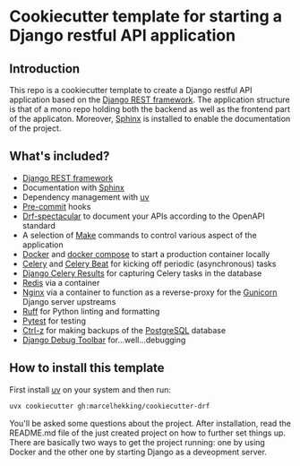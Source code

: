 # Cookiecutter template for starting a Django restful API application

## Introduction

This repo is a cookiecutter template to create a Django restful API application based on the [Django REST framework](<https://www.django-rest-framework.org/>). The application structure is that of a mono repo holding both the backend as well as the frontend part of the applicaton. Moreover, [Sphinx](<https://www.sphinx-doc.org/en/master/>) is installed to enable the documentation of the project.

## What's included?

- [Django REST framework](<https://www.django-rest-framework.org/>)
- Documentation with [Sphinx](<https://www.sphinx-doc.org/en/master/>)
- Dependency management with [uv](https://docs.astral.sh/uv/)
- [Pre-commit](https://pre-commit.com/) hooks
- [Drf-spectacular](https://drf-spectacular.readthedocs.io/en/latest/readme.html) to document your APIs according to the OpenAPI standard
- A selection of [Make](https://www.gnu.org/software/make/) commands to control various aspect of the application
- [Docker](https://www.docker.com/) and [docker compose](https://docs.docker.com/compose/) to start a production container locally
- [Celery](https://github.com/celery/celery) and [Celery Beat](https://docs.celeryq.dev/en/latest/userguide/periodic-tasks.html) for kicking off periodic (asynchronous) tasks
- [Django Celery Results](https://github.com/celery/django-celery-results) for capturing Celery tasks in the database
- [Redis](https://redis.io/) via a container
- [Nginx](https://nginx.org/) via a container to function as a reverse-proxy for the [Gunicorn](https://gunicorn.org/) Django server upstreams
- [Ruff](https://docs.astral.sh/ruff/) for Python linting and formatting
- [Pytest](https://docs.pytest.org/en/stable/) for testing
- [Ctrl-z](https://ctrl-z.readthedocs.io/en/latest/) for making backups of the [PostgreSQL](https://www.postgresql.org/) database
- [Django Debug Toolbar](https://django-debug-toolbar.readthedocs.io/en/latest/) for...well...debugging

## How to install this template

First install [uv](https://docs.astral.sh/uv/#installation) on your system and then run:

```bash
uvx cookiecutter gh:marcelhekking/cookiecutter-drf
```

You'll be asked some questions about the project. After installation, read the README.md file of the just created project on how to further set things up. There are basically two ways to get the project running: one by using Docker and the other one by starting Django as a deveopment server.
